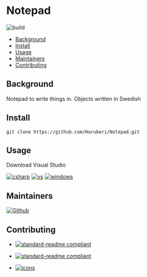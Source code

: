# Notepad

![build](https://img.shields.io/badge/build-passing-green)

- [Background](#background)
- [Install](#install)
- [Usage](#usage)
- [Maintainers](#maintainers)
- [Contributing](#contributing)

## Background

Notepad to write things in. Objects written  in Swedish

## Install

```
git clone https://github.com/Haruberi/Notepad.git
```

## Usage

Download Visual Studio

[![csharp](https://img.shields.io/badge/--239120?logo=csharp&logoColor=000)](https://docs.microsoft.com/en-us/dotnet/csharp/)
[![vs](https://img.shields.io/badge/--5C2D91?logo=visualstudio&logoColor=000)](https://visualstudio.microsoft.com/)
[![windows](https://img.shields.io/badge/--0078D6?logo=windows&logoColor=000)](https://www.microsoft.com/sv-se/windows)

## Maintainers

[![Github](https://badgen.net/badge/icon/Anna%20Hallberg?icon=github&label)](https://github.com/haruberi)

## Contributing

* [![standard-readme compliant](https://img.shields.io/badge/standard_readme-HERE-green.svg?style=flat-square)](https://github.com/RichardLitt/standard-readme)

* [![standard-readme compliant](https://img.shields.io/badge/readme_badges-HERE-green.svg?style=flat-square)](https://github.com/Naereen/badges/blob/master/README.md)

* [![icons](https://img.shields.io/badge/free_icons-HERE-green.svg?style=flat-square)](https://simpleicons.org/?q=java)
